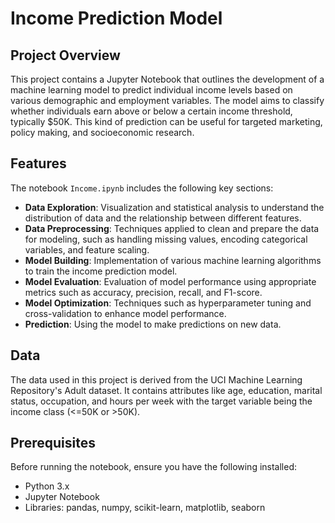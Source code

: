 # Income Prediction Model

## Project Overview

This project contains a Jupyter Notebook that outlines the development of a machine learning model to predict individual income levels based on various demographic and employment variables. The model aims to classify whether individuals earn above or below a certain income threshold, typically $50K. This kind of prediction can be useful for targeted marketing, policy making, and socioeconomic research.

## Features

The notebook `Income.ipynb` includes the following key sections:

- **Data Exploration**: Visualization and statistical analysis to understand the distribution of data and the relationship between different features.
- **Data Preprocessing**: Techniques applied to clean and prepare the data for modeling, such as handling missing values, encoding categorical variables, and feature scaling.
- **Model Building**: Implementation of various machine learning algorithms to train the income prediction model.
- **Model Evaluation**: Evaluation of model performance using appropriate metrics such as accuracy, precision, recall, and F1-score.
- **Model Optimization**: Techniques such as hyperparameter tuning and cross-validation to enhance model performance.
- **Prediction**: Using the model to make predictions on new data.

## Data

The data used in this project is derived from the UCI Machine Learning Repository's Adult dataset. It contains attributes like age, education, marital status, occupation, and hours per week with the target variable being the income class (<=50K or >50K).

## Prerequisites

Before running the notebook, ensure you have the following installed:
- Python 3.x
- Jupyter Notebook
- Libraries: pandas, numpy, scikit-learn, matplotlib, seaborn
